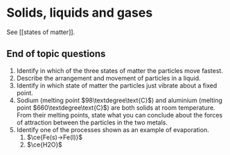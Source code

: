 # Solids, liquids and gases
See [[states of matter]].
## End of topic questions
1. Identify in which of the three states of matter the particles move fastest.
2. Describe the arrangement and movement of particles in a liquid.
3. Identify in which state of matter the particles just vibrate about a fixed point.
4. Sodium (melting point $98\textdegree\text{C}$) and aluminium (melting point $660\textdegree\text{C}$) are both solids at room temperature. From their melting points, state what you can conclude about the forces of attraction between the particles in the two metals.
5. Identify one of the processes shown as an example of evaporation.
	1. $\ce{Fe(s)->Fe(l)}$
	2. $\ce{H2O}$